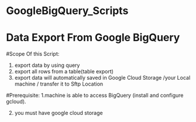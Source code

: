 # GoogleBigQuery_Scripts
# Data Export From Google BigQuery
#Scope Of this Script:
1. export data by using query
2. export all rows from a table(table export)
3. export data will automatically saved in Google Cloud Storage /your Local machine / transfer it to Sftp Location


#Prerequisite:
1.machine is able to access BigQuery (install and configure gcloud).

2. you must have google cloud storage 


